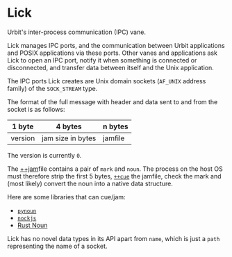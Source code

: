 # Lick

Urbit's inter-process communication (IPC) vane.

Lick manages IPC ports, and the communication between Urbit applications and POSIX applications via these ports. Other vanes and applications ask Lick to open an IPC port, notify it when something is connected or disconnected, and transfer data between itself and the Unix application.

The IPC ports Lick creates are Unix domain sockets (`AF_UNIX` address family) of the `SOCK_STREAM` type.

The format of the full message with header and data sent to and from the socket is as follows:

|1 byte |4 bytes          |n bytes|
|-------|-----------------|-------|
|version|jam size in bytes|jamfile|

The version is currently `0`.

The [++jam](urbit-docs/language/hoon/reference/stdlib/2p#jam)file contains a pair of `mark` and `noun`. The process on the host OS must therefore strip the first 5 bytes, [`++cue`](urbit-docs/language/hoon/reference/stdlib/2p#cue) the jamfile, check the mark and (most likely) convert the noun into a native data structure.

Here are some libraries that can cue/jam:

- [`pynoun`](https://github.com/urbit/tools)
- [`nockjs`](https://github.com/urbit/nockjs)
- [Rust Noun](https://github.com/urbit/noun)

Lick has no novel data types in its API apart from `name`, which is just a `path` representing the name of a socket.

